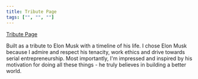 ```yaml
---
title: Tribute Page
tags: ["", "", ""]
---
```


[Tribute Page](https://helplah.github.io/tribute-page/)

Built as a tribute to Elon Musk with a timeline of his life. 
I chose Elon Musk because I admire and respect his tenacity, work ethics and drive towards serial entrepreneurship. 
Most importantly, I'm impressed and inspired by his motivation for doing all these things - 
he truly believes in building a better world.